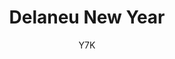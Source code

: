 ---
title: 'Delaneu New Year'
author: Y7K
project_image_path: '/images/gallery/delaneu-new-year.jpeg'
external_url: 'http://newyear.delaneau.com/'
---